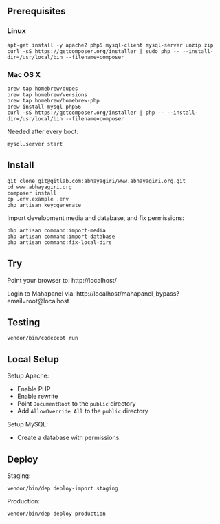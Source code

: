## Prerequisites

### Linux

```
apt-get install -y apache2 php5 mysql-client mysql-server unzip zip
curl -sS https://getcomposer.org/installer | sudo php -- --install-dir=/usr/local/bin --filename=composer
```

### Mac OS X

```
brew tap homebrew/dupes
brew tap homebrew/versions
brew tap homebrew/homebrew-php
brew install mysql php56
curl -sS https://getcomposer.org/installer | php -- --install-dir=/usr/local/bin --filename=composer
```

Needed after every boot:

```
mysql.server start
```

## Install

```
git clone git@gitlab.com:abhayagiri/www.abhayagiri.org.git
cd www.abhayagiri.org
composer install
cp .env.example .env
php artisan key:generate
```

Import development media and database, and fix permissions:

```
php artisan command:import-media
php artisan command:import-database
php artisan command:fix-local-dirs
```

## Try

Point your browser to: http://localhost/

Login to Mahapanel via: http://localhost/mahapanel_bypass?email=root@localhost

## Testing

```
vendor/bin/codecept run
```

## Local Setup

Setup Apache:

- Enable PHP
- Enable rewrite
- Point `DocumentRoot` to the `public` directory
- Add `AllowOverride All` to the `public` directory

Setup MySQL:

- Create a database with permissions.

## Deploy

Staging:

```
vendor/bin/dep deploy-import staging
```

Production:

```
vendor/bin/dep deploy production
```
